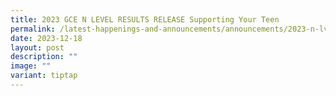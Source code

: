 ```yaml
---
title: 2023 GCE N LEVEL RESULTS RELEASE Supporting Your Teen
permalink: /latest-happenings-and-announcements/announcements/2023-n-lvl/
date: 2023-12-18
layout: post
description: ""
image: ""
variant: tiptap
---
```

